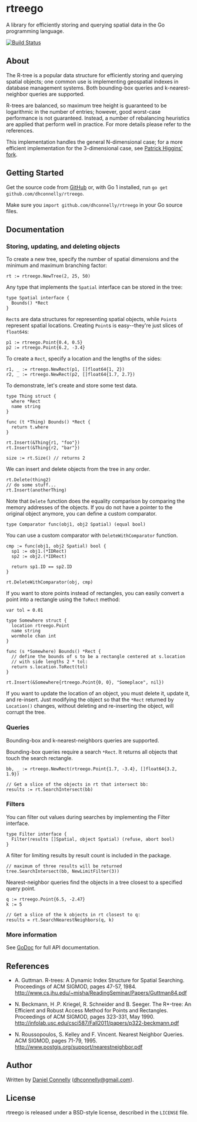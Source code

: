 rtreego
=======

A library for efficiently storing and querying spatial data
in the Go programming language.

[![Build Status](https://travis-ci.org/dhconnelly/rtreego.png?branch=master)](https://travis-ci.org/dhconnelly/rtreego)

About
-----

The R-tree is a popular data structure for efficiently storing and
querying spatial objects; one common use is implementing geospatial
indexes in database management systems.  Both bounding-box queries
and k-nearest-neighbor queries are supported.

R-trees are balanced, so maximum tree height is guaranteed to be
logarithmic in the number of entries; however, good worst-case
performance is not guaranteed.  Instead, a number of rebalancing
heuristics are applied that perform well in practice.  For more
details please refer to the references.

This implementation handles the general N-dimensional case; for a more
efficient implementation for the 3-dimensional case, see [Patrick
Higgins' fork](https://github.com/patrick-higgins/rtreego).

Getting Started
---------------

Get the source code from [GitHub](https://github.com/dhconnelly/rtreego) or,
with Go 1 installed, run `go get github.com/dhconnelly/rtreego`.

Make sure you `import github.com/dhconnelly/rtreego` in your Go source files.

Documentation
-------------

### Storing, updating, and deleting objects

To create a new tree, specify the number of spatial dimensions and the minimum
and maximum branching factor:

    rt := rtreego.NewTree(2, 25, 50)

Any type that implements the `Spatial` interface can be stored in the tree:

    type Spatial interface {
      Bounds() *Rect
    }

`Rect`s are data structures for representing spatial objects, while `Point`s
represent spatial locations.  Creating `Point`s is easy--they're just slices
of `float64`s:

    p1 := rtreego.Point{0.4, 0.5}
    p2 := rtreego.Point{6.2, -3.4}

To create a `Rect`, specify a location and the lengths of the sides:

    r1, _ := rtreego.NewRect(p1, []float64{1, 2})
    r2, _ := rtreego.NewRect(p2, []float64{1.7, 2.7})

To demonstrate, let's create and store some test data.

    type Thing struct {
      where *Rect
      name string
    }

    func (t *Thing) Bounds() *Rect {
      return t.where
    }

    rt.Insert(&Thing{r1, "foo"})
    rt.Insert(&Thing{r2, "bar"})

    size := rt.Size() // returns 2

We can insert and delete objects from the tree in any order.

    rt.Delete(thing2)
    // do some stuff...
    rt.Insert(anotherThing)

Note that ```Delete``` function does the equality comparison by comparing the
memory addresses of the objects. If you do not have a pointer to the original
object anymore, you can define a custom comparator.

    type Comparator func(obj1, obj2 Spatial) (equal bool)

You can use a custom comparator with ```DeleteWithComparator``` function.

    cmp := func(obj1, obj2 Spatial) bool {
      sp1 := obj1.(*IDRect)
      sp2 := obj2.(*IDRect)

      return sp1.ID == sp2.ID
    }

    rt.DeleteWithComparator(obj, cmp)

If you want to store points instead of rectangles, you can easily convert a
point into a rectangle using the `ToRect` method:

    var tol = 0.01

    type Somewhere struct {
      location rtreego.Point
      name string
      wormhole chan int
    }

    func (s *Somewhere) Bounds() *Rect {
      // define the bounds of s to be a rectangle centered at s.location
      // with side lengths 2 * tol:
      return s.location.ToRect(tol)
    }

    rt.Insert(&Somewhere{rtreego.Point{0, 0}, "Someplace", nil})

If you want to update the location of an object, you must delete it, update it,
and re-insert.  Just modifying the object so that the `*Rect` returned by
`Location()` changes, without deleting and re-inserting the object, will
corrupt the tree.

### Queries

Bounding-box and k-nearest-neighbors queries are supported.

Bounding-box queries require a search `*Rect`. It returns all objects that
touch the search rectangle.

    bb, _ := rtreego.NewRect(rtreego.Point{1.7, -3.4}, []float64{3.2, 1.9})

    // Get a slice of the objects in rt that intersect bb:
    results := rt.SearchIntersect(bb)

### Filters

You can filter out values during searches by implementing the Filter interface.

    type Filter interface {
      Filter(results []Spatial, object Spatial) (refuse, abort bool)
    }

A filter for limiting results by result count is included in the package.

    // maximum of three results will be returned
    tree.SearchIntersect(bb, NewLimitFilter(3))

Nearest-neighbor queries find the objects in a tree closest to a specified
query point.

    q := rtreego.Point{6.5, -2.47}
    k := 5

    // Get a slice of the k objects in rt closest to q:
    results = rt.SearchNearestNeighbors(q, k)

### More information

See [GoDoc](http://godoc.org/github.com/dhconnelly/rtreego) for full API
documentation.

References
----------

- A. Guttman.  R-trees: A Dynamic Index Structure for Spatial Searching.
  Proceedings of ACM SIGMOD, pages 47-57, 1984.
  http://www.cs.jhu.edu/~misha/ReadingSeminar/Papers/Guttman84.pdf

- N. Beckmann, H .P. Kriegel, R. Schneider and B. Seeger.  The R*-tree: An
  Efficient and Robust Access Method for Points and Rectangles.  Proceedings
  of ACM SIGMOD, pages 323-331, May 1990.
  http://infolab.usc.edu/csci587/Fall2011/papers/p322-beckmann.pdf

- N. Roussopoulos, S. Kelley and F. Vincent.  Nearest Neighbor Queries.  ACM
  SIGMOD, pages 71-79, 1995.
  http://www.postgis.org/support/nearestneighbor.pdf

Author
------

Written by [Daniel Connelly](http://dhconnelly.com) (<dhconnelly@gmail.com>).

License
-------

rtreego is released under a BSD-style license, described in the `LICENSE`
file.
